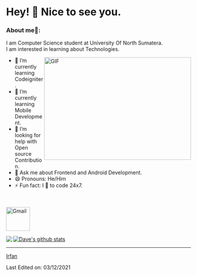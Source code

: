 
<!--suppress HtmlDeprecatedAttribute -->



# Hey! 👋 Nice to see you. #

### About me🧑:
I am Computer Science student at University Of North Sumatera.<br/>
I am interested in learning about Technologies.

<img align="right" alt="GIF" src="https://owaisnoor.info/blog/wp-content/uploads/2019/03/maxresdefault.jpg" width="400" height="280" />

- 🔭 I’m currently learning Codeigniter.
- 🌱 I’m currently learning Mobile Development.
- 🤔 I’m looking for help with Open source Contribution.
- 💬 Ask me about Frontend and Android Development.
- 😄 Pronouns: He/Him
- ⚡ Fun fact: I 💖 to code 24x7.

<br/>





[<img src="https://seeklogo.com/images/G/gmail-new-2020-logo-32DBE11BB4-seeklogo.com.png" alt="Gmail" width="65">](mailto:irfan.akbarihabibi@gmail.com)



<a href="https://github.com/cyclnn">
  <img align="left" src="https://github-readme-stats.vercel.app/api/top-langs/?username=cyclnn&theme=tokyonight" />
  </a>

<a href="https://github.com/cyclnn">
 <img align="center" src="https://github-readme-stats.vercel.app/api?username=cyclnn&show_icons=true&theme=tokyonight&line_height=27" alt="Dave's github stats"/>
</a>




------

[Irfan](https://github.com/cyclnn)

Last Edited on: 03/12/2021


